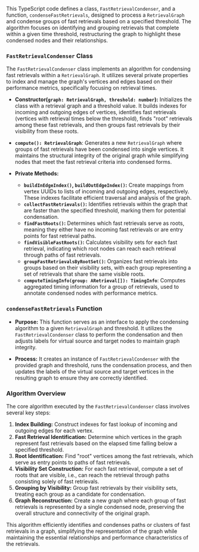This TypeScript code defines a class, `FastRetrievalCondenser`, and a function, `condenseFastRetrievals`, designed to process a `RetrievalGraph` and condense groups of fast retrievals based on a specified threshold. The algorithm focuses on identifying and grouping retrievals that complete within a given time threshold, restructuring the graph to highlight these condensed nodes and their relationships.

### `FastRetrievalCondenser` Class

The `FastRetrievalCondenser` class implements an algorithm for condensing fast retrievals within a `RetrievalGraph`. It utilizes several private properties to index and manage the graph's vertices and edges based on their performance metrics, specifically focusing on retrieval times.

- **Constructor(`graph: RetrievalGraph, threshold: number`):** Initializes the class with a retrieval graph and a threshold value. It builds indexes for incoming and outgoing edges of vertices, identifies fast retrievals (vertices with retrieval times below the threshold), finds "root" retrievals among these fast retrievals, and then groups fast retrievals by their visibility from these roots.

- **`compute(): RetrievalGraph`**: Generates a new `RetrievalGraph` where groups of fast retrievals have been condensed into single vertices. It maintains the structural integrity of the original graph while simplifying nodes that meet the fast retrieval criteria into condensed forms.

- **Private Methods:**
  - **`buildInEdgeIndex()`, `buildOutEdgeIndex()`:** Create mappings from vertex UUIDs to lists of incoming and outgoing edges, respectively. These indexes facilitate efficient traversal and analysis of the graph.
  - **`collectFastRetrievals()`:** Identifies retrievals within the graph that are faster than the specified threshold, marking them for potential condensation.
  - **`findFastRoots()`:** Determines which fast retrievals serve as roots, meaning they either have no incoming fast retrievals or are entry points for fast retrieval paths.
  - **`findVisibleFastRoots()`:** Calculates visibility sets for each fast retrieval, indicating which root nodes can reach each retrieval through paths of fast retrievals.
  - **`groupFastRetrievalsByRootSet()`:** Organizes fast retrievals into groups based on their visibility sets, with each group representing a set of retrievals that share the same visible roots.
  - **`computeTimingInfo(group: ARetrieval[]): TimingInfo`**: Computes aggregated timing information for a group of retrievals, used to annotate condensed nodes with performance metrics.

### `condenseFastRetrievals` Function

- **Purpose:** This function serves as an interface to apply the condensing algorithm to a given `RetrievalGraph` and threshold. It utilizes the `FastRetrievalCondenser` class to perform the condensation and then adjusts labels for virtual source and target nodes to maintain graph integrity.

- **Process:** It creates an instance of `FastRetrievalCondenser` with the provided graph and threshold, runs the condensation process, and then updates the labels of the virtual source and target vertices in the resulting graph to ensure they are correctly identified.

### Algorithm Overview

The core algorithm executed by the `FastRetrievalCondenser` class involves several key steps:

1. **Index Building:** Construct indexes for fast lookup of incoming and outgoing edges for each vertex.
2. **Fast Retrieval Identification:** Determine which vertices in the graph represent fast retrievals based on the elapsed time falling below a specified threshold.
3. **Root Identification:** Find "root" vertices among the fast retrievals, which serve as entry points to paths of fast retrievals.
4. **Visibility Set Construction:** For each fast retrieval, compute a set of roots that are visible, i.e., can reach the retrieval through paths consisting solely of fast retrievals.
5. **Grouping by Visibility:** Group fast retrievals by their visibility sets, treating each group as a candidate for condensation.
6. **Graph Reconstruction:** Create a new graph where each group of fast retrievals is represented by a single condensed node, preserving the overall structure and connectivity of the original graph.

This algorithm efficiently identifies and condenses paths or clusters of fast retrievals in a graph, simplifying the representation of the graph while maintaining the essential relationships and performance characteristics of the retrievals.
